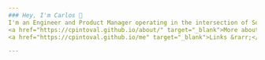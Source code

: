 ```yaml
---
### Hey, I'm Carlos 👋
I'm an Engineer and Product Manager operating in the intersection of Software Development, Product Analytics, and Data Science.  <br />
<a href="https://cpintoval.github.io/about/" target="_blank">More about me &rarr;</a> <br />
<a href="https://cpintoval.github.io/me" target="_blank">Links &rarr;</a> <br />

---
```

<!--
**cpintoval/cpintoval** is a ✨ _special_ ✨ repository because its `README.md` (this file) appears on your GitHub profile.

Here are some ideas to get you started:

- 🔭 I’m currently working on ...
- 🌱 I’m currently learning ...
- 👯 I’m looking to collaborate on ...
- 🤔 I’m looking for help with ...
- 💬 Ask me about ...
- 📫 How to reach me: ...
- 😄 Pronouns: ...
- ⚡ Fun fact: ...
-->
